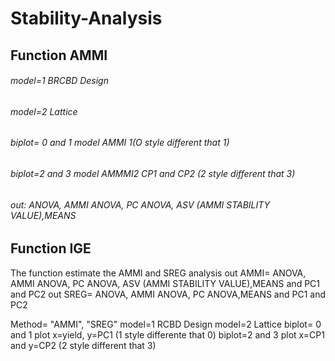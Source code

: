# Stability-Analysis

## Function AMMI


######  model=1 BRCBD Design
######  model=2 Lattice
######  biplot= 0 and 1 model AMMI 1(O style different that 1)
######  biplot=2 and 3 model AMMMI2  CP1 and CP2 (2 style different that 3)
######  out: ANOVA, AMMI ANOVA, PC ANOVA, ASV (AMMI STABILITY VALUE),MEANS


## Function IGE 
 The function estimate the AMMI and SREG analysis
 out AMMI= ANOVA, AMMI ANOVA, PC ANOVA, ASV (AMMI STABILITY VALUE),MEANS and PC1 and PC2 
 out SREG= ANOVA, AMMI ANOVA, PC ANOVA,MEANS and PC1 and PC2 
 
 Method= "AMMI", "SREG"
 model=1 RCBD Design
 model=2 Lattice
 biplot= 0 and 1 plot x=yield, y=PC1 (1 style differente that 0)
 biplot=2 and 3  plot x=CP1 and y=CP2 (2 style different that 3)
